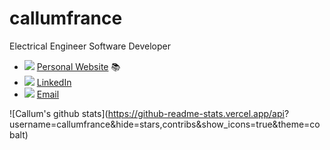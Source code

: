 # callumfrance

 Electrical Engineer
 Software Developer

- <img src="https://img.icons8.com/wired/64/000000/asterisk.png"/> [Personal Website](https://callum-france.me) 📚
- <img src="https://img.icons8.com/wired/64/000000/linkedin.png"/> [LinkedIn](https://linkedin.com/in/callumfrance)
- <img src="https://img.icons8.com/wired/64/000000/filled-message.png"/> [Email](mailto:france.callum@gmail.com)

![Callum's github stats](https://github-readme-stats.vercel.app/api?
username=callumfrance&hide=stars,contribs&show_icons=true&theme=cobalt)
